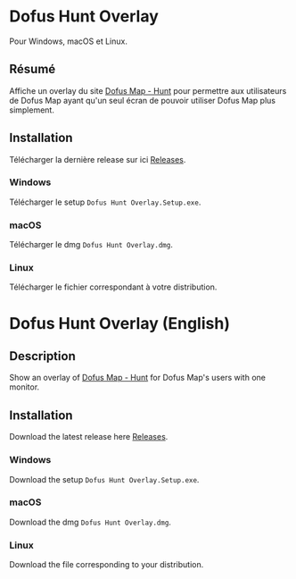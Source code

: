 # Dofus Hunt Overlay

Pour Windows, macOS et Linux.

## Résumé

Affiche un overlay du site [Dofus Map - Hunt](https://dofus-map.com/hunt) pour permettre aux utilisateurs de Dofus Map ayant qu'un seul écran de pouvoir utiliser Dofus Map plus simplement.

## Installation

Télécharger la dernière release sur ici [Releases](https://github.com/Kiyozz/dofus-hunt-overlay/releases).

### Windows

Télécharger le setup `Dofus Hunt Overlay.Setup.exe`.

### macOS

Télécharger le dmg `Dofus Hunt Overlay.dmg`.

### Linux

Télécharger le fichier correspondant à votre distribution.

# Dofus Hunt Overlay (English)

## Description

Show an overlay of [Dofus Map - Hunt](https://dofus-map.com/hunt) for Dofus Map's users with one monitor.

## Installation

Download the latest release here [Releases](https://github.com/Kiyozz/dofus-hunt-overlay/releases).

### Windows

Download the setup `Dofus Hunt Overlay.Setup.exe`.

### macOS

Download the dmg `Dofus Hunt Overlay.dmg`.

### Linux

Download the file corresponding to your distribution.
